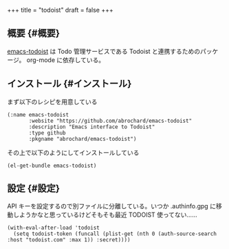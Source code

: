 +++
title = "todoist"
draft = false
+++

## 概要 {#概要}

[emacs-todoist](https://github.com/abrochard/emacs-todoist) は Todo 管理サービスである Todoist と連携するためのパッケージ。
org-mode に依存している。


## インストール {#インストール}

まず以下のレシピを用意している

```emacs-lisp
(:name emacs-todoist
       :website "https://github.com/abrochard/emacs-todoist"
       :description "Emacs interface to Todoist"
       :type github
       :pkgname "abrochard/emacs-todoist")
```

その上で以下のようにしてインストールしている

```emacs-lisp
(el-get-bundle emacs-todoist)
```


## 設定 {#設定}

API キーを設定するので別ファイルに分離している。いつか .authinfo.gpg に移動しようかなと思っているけどそもそも最近 TODOIST 使ってない……

```emacs-lisp
(with-eval-after-load 'todoist
  (setq todoist-token (funcall (plist-get (nth 0 (auth-source-search :host "todoist.com" :max 1)) :secret))))
```
